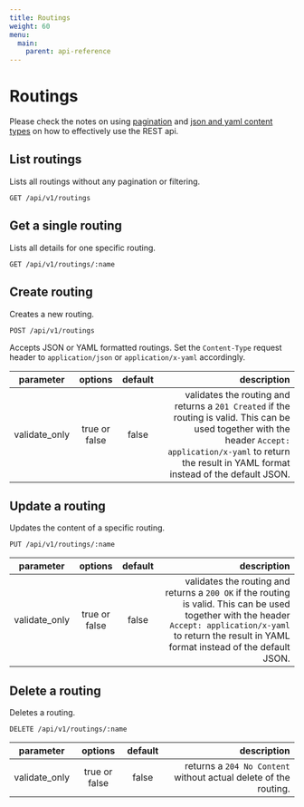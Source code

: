```yaml
---
title: Routings
weight: 60
menu:
  main:
    parent: api-reference
---
```


# Routings

Please check the notes on using [pagination](/documentation/api-reference/#pagination) and [json and yaml content types](/documentation/api-reference/#content-types) on how to effectively use the REST api.

## List routings

Lists all routings without any pagination or filtering.

    GET /api/v1/routings

## Get a single routing

Lists all details for one specific routing.

    GET /api/v1/routings/:name

## Create routing

Creates a new routing.

    POST /api/v1/routings

Accepts JSON or YAML formatted routings. Set the `Content-Type` request header to `application/json` or `application/x-yaml` accordingly.    

| parameter     | options           | default          | description       |
| ------------- |:-----------------:|:----------------:| -----------------:|
| validate_only | true or false     | false            | validates the routing and returns a `201 Created` if the routing is valid. This can be used together with the header `Accept: application/x-yaml` to return the result in YAML format instead of the default JSON. 

## Update a routing

Updates the content of a specific routing.

    PUT /api/v1/routings/:name

| parameter     | options           | default          | description      |
| ------------- |:-----------------:|:----------------:| ----------------:|
| validate_only | true or false     | false            | validates the routing and returns a `200 OK` if the routing is valid. This can be used together with the header `Accept: application/x-yaml` to return the result in YAML format instead of the default JSON. 

## Delete a routing

Deletes a routing.        

    DELETE /api/v1/routings/:name

| parameter     | options           | default          | description      |
| ------------- |:-----------------:|:----------------:| ----------------:|
| validate_only | true or false     | false            | returns a `204 No Content` without actual delete of the routing.
